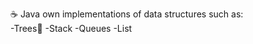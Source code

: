 ☕ Java own implementations of data structures such as:<br>
      -Trees🌳
      -Stack
      -Queues 
      -List 
      
